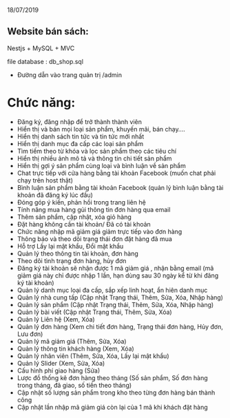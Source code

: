 18/07/2019

## Website bán sách:

Nestjs + MySQL + MVC

file database : db_shop.sql

- Đường dẫn vào trang quản trị /admin

# Chức năng:

- Đăng ký, đăng nhập để trở thành thành viên
- Hiển thị và bán mọi loại sản phẩm, khuyến mãi, bán chạy….
- Hiển thị danh sách tin tức và tin tức mới nhất
- Hiển thị danh mục đa cấp các loại sản phẩm
- Tìm tiếm theo từ khóa và lọc sản phẩm theo các tiêu chí
- Hiển thị nhiều ảnh mô tả và thông tin chi tiết sản phẩm
- Hiển thị gợi ý sản phẩm cùng loại và bình luận về sản phẩm
- Chat trực tiếp với cửa hàng bằng tài khoản Facebook (muốn chat phải chạy trên host thật)
- Bình luận sản phẩm bằng tài khoản Facebook (quản lý bình luận bằng tài khoản đã đăng ký lúc đầu)
- Đóng góp ý kiến, phản hồi trong trang liên hệ
- Tính năng mua hàng gủi thông tin đơn hàng qua email
- Thêm sản phẩm, cập nhật, xóa giỏ hàng
- Đặt hàng không cần tài khoản/ Đã có tài khoản
- Chức năng nhập mã giảm giá giảm trực tiếp vào đơn hàng
- Thông báo và theo dõi trạng thái đơn đặt hàng đã mua
- Hỗ trợ Lấy lại mật khẩu, Đổi mật khẩu
- Quản lý theo thông tin tài khoản, đơn hàng
- Theo dõi tình trạng đơn hàng, hủy đơn
- Đăng ký tài khoản sẽ nhận được 1 mã giảm giá , nhận bằng email (mã giảm giá này chỉ được nhập 1 lần, hạn dùng sau 30 ngày kể từ khi đăng ký tài khoản)
- Quản lý danh mục loại đa cấp, sắp xếp linh hoạt, ẩn hiên danh mục
- Quản lý nhà cung tấp (Cập nhật Trạng thái, Thêm, Sửa, Xóa, Nhập hàng)
- Quản lý sản phẩm (Cập nhật Trạng thái, Thêm, Sửa, Xóa, Nhập hàng)
- Quản lý bài viết (Cập nhật Trạng thái, Thêm, Sửa, Xóa)
- Quản lý Liên hệ (Xem, Xóa)
- Quản lý đơn hàng (Xem chi tiết đơn hàng, Trạng thái đơn hàng, Hủy đơn, Lưu đơn)
- Quản lý mã giảm giá (Thêm, Sửa, Xóa)
- Quản lý thông tin khách hàng (Xem, Xóa)
- Quản lý nhân viên (Thêm, Sửa, Xóa, Lấy lại mật khẩu)
- Quản lý Slider (Xem, Sửa, Xóa)
- Cấu hình phí giao hàng (Sửa)
- Lược đồ thống kê đơn hàng theo tháng (Số sản phẩm, Số đơn hàng trong tháng, đã giao, số tiền theo tháng)
- Cập nhật số lượng sản phẩm trong kho theo từng đơn hàng bán thành công
- Cập nhật lần nhập mã giảm giá còn lại của 1 mã khi khách đặt hàng
